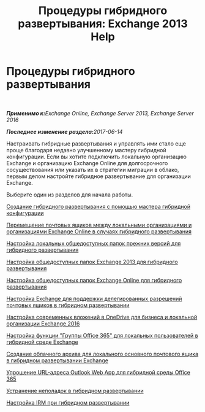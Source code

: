 ﻿---
title: 'Процедуры гибридного развертывания: Exchange 2013 Help'
TOCTitle: Процедуры гибридного развертывания
ms:assetid: cbbe558d-1ae2-49ed-bd97-2013349fef35
ms:mtpsurl: https://technet.microsoft.com/ru-ru/library/JJ200788(v=EXCHG.150)
ms:contentKeyID: 50489604
ms.date: 05/23/2018
mtps_version: v=EXCHG.150
ms.translationtype: MT
---

# Процедуры гибридного развертывания

 

_<strong>Применимо к:</strong>Exchange Online, Exchange Server 2013, Exchange Server 2016_

_<strong>Последнее изменение раздела:</strong>2017-06-14_

Настраивать гибридные развертывания и управлять ими стало еще проще благодаря недавно улучшенному мастеру гибридной конфигурации. Если вы хотите подключить локальную организацию Exchange и организацию Exchange Online для долгосрочного сосуществования или указать их в стратегии миграции в облако, первым делом настройте гибридное развертывание для организации Exchange.

Выберите один из разделов для начала работы.

[Создание гибридного развертывания с помощью мастера гибридной конфигурации](create-a-hybrid-deployment-with-the-hybrid-configuration-wizard-exchange-2013-help.md)

[Перемещение почтовых ящиков между локальными организациями и организациями Exchange Online в случаях гибридного развертывания](move-mailboxes-between-on-premises-and-exchange-online-organizations-in-hybrid-deployments-exchange-2013-help.md)

[Настройка локальных общедоступных папок прежних версий для гибридного развертывания](https://docs.microsoft.com/ru-ru/exchange/collaboration-exo/public-folders/set-up-legacy-hybrid-public-folders)

[Настройка общедоступных папок Exchange 2013 для гибридного развертывания](configure-exchange-2013-public-folders-for-a-hybrid-deployment-exchange-2013-help.md)

[Настройка общедоступных папок Exchange Online для гибридного развертывания](configure-exchange-online-public-folders-for-a-hybrid-deployment-exchange-2013-help.md)

[Настройка Exchange для поддержки делегированных разрешений почтовых ящиков в гибридном развертывании](configure-exchange-to-support-delegated-mailbox-permissions-in-a-hybrid-deployment-exchange-2013-help.md)

[Настройка современных вложений в OneDrive для бизнеса и локальной организации Exchange 2016](configure-document-collaboration-with-onedrive-for-business-and-exchange-2016-on-premises-exchange-2013-help.md)

[Настройка функции "Группы Office 365" для локальных пользователей в гибридной среде Exchange](configure-office-365-groups-with-on-premises-exchange-hybrid-exchange-2013-help.md)

[Создание облачного архива для локального основного почтового ящика в гибридном развертывании Exchange](create-a-cloud-based-archive-for-an-on-premises-primary-mailbox-in-an-exchange-hybrid-deployment-exchange-online-help.md)

[Упрощение URL-адреса Outlook Web App для гибридной среды Office 365](simplify-the-outlook-web-app-url-for-office-365-hybrid-exchange-2013-help.md)

[Устранение неполадок в гибридном развертывании](troubleshoot-a-hybrid-deployment-exchange-2013-help.md)

[Настройка IRM при гибридном развертывании](irm-in-exchange-hybrid-deployments-exchange-2013-help.md)

